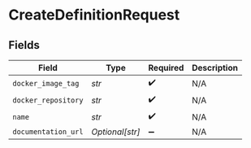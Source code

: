 # CreateDefinitionRequest


## Fields

| Field               | Type                | Required            | Description         |
| ------------------- | ------------------- | ------------------- | ------------------- |
| `docker_image_tag`  | *str*               | :heavy_check_mark:  | N/A                 |
| `docker_repository` | *str*               | :heavy_check_mark:  | N/A                 |
| `name`              | *str*               | :heavy_check_mark:  | N/A                 |
| `documentation_url` | *Optional[str]*     | :heavy_minus_sign:  | N/A                 |